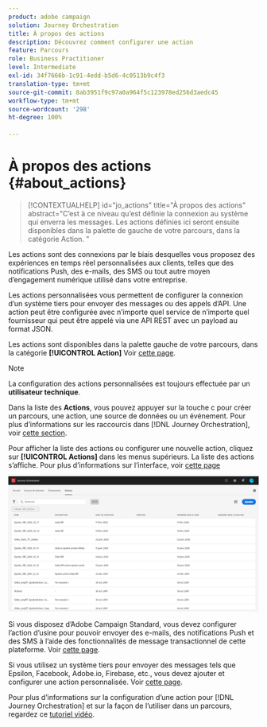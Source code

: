 ```yaml
---
product: adobe campaign
solution: Journey Orchestration
title: À propos des actions
description: Découvrez comment configurer une action
feature: Parcours
role: Business Practitioner
level: Intermediate
exl-id: 34f7666b-1c91-4edd-b5d6-4c0513b9c4f3
translation-type: tm+mt
source-git-commit: 8ab3951f9c97a0a964f5c123978ed256d3aedc45
workflow-type: tm+mt
source-wordcount: '298'
ht-degree: 100%

---
```


# À propos des actions {#about_actions}

>[!CONTEXTUALHELP]
>id="jo_actions"
>title="À propos des actions"
>abstract="C’est à ce niveau qu’est définie la connexion au système qui enverra les messages. Les actions définies ici seront ensuite disponibles dans la palette de gauche de votre parcours, dans la catégorie Action. "

Les actions sont des connexions par le biais desquelles vous proposez des expériences en temps réel personnalisées aux clients, telles que des notifications Push, des e-mails, des SMS ou tout autre moyen d’engagement numérique utilisé dans votre entreprise.

Les actions personnalisées vous permettent de configurer la connexion d’un système tiers pour envoyer des messages ou des appels d’API. Une action peut être configurée avec n’importe quel service de n’importe quel fournisseur qui peut être appelé via une API REST avec un payload au format JSON.

Les actions sont disponibles dans la palette gauche de votre parcours, dans la catégorie **[!UICONTROL Action]** Voir [cette page](../building-journeys/about-action-activities.md).

>[!NOTE]
>
>La configuration des actions personnalisées est toujours effectuée par un **utilisateur technique**.

Dans la liste des **Actions**, vous pouvez appuyer sur la touche c pour créer un parcours, une action, une source de données ou un événement. Pour plus d’informations sur les raccourcis dans [!DNL Journey Orchestration], voir [cette section](../about/user-interface.md#section_ksq_zr1_ffb).

Pour afficher la liste des actions ou configurer une nouvelle action, cliquez sur **[!UICONTROL Actions]** dans les menus supérieurs. La liste des actions s’affiche. Pour plus d’informations sur l’interface, voir [cette page](../about/user-interface.md)

![](../assets/custom1.png)

Si vous disposez d’Adobe Campaign Standard, vous devez configurer l’action d’usine pour pouvoir envoyer des e-mails, des notifications Push et des SMS à l’aide des fonctionnalités de message transactionnel de cette plateforme. Voir [cette page](../action/working-with-adobe-campaign.md).

Si vous utilisez un système tiers pour envoyer des messages tels que Epsilon, Facebook, Adobe.io, Firebase, etc., vous devez ajouter et configurer une action personnalisée. Voir [cette page](../action/about-custom-action-configuration.md).

Pour plus d’informations sur la configuration d’une action pour [!DNL Journey Orchestration] et sur la façon de l’utiliser dans un parcours, regardez ce [tutoriel vidéo](https://docs.adobe.com/content/help/fr-FR/platform-learn/tutorials/journey-orchestration/configure-actions.html).
